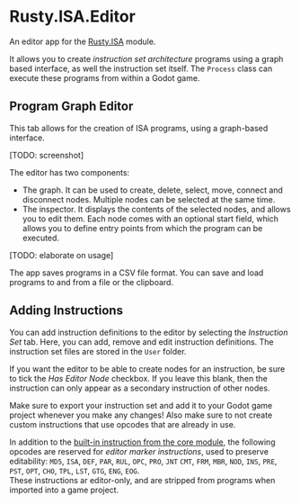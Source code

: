 # Rusty.ISA.Editor
An editor app for the [Rusty.ISA](https://github.com/RustyRoboticsBV/Rusty.ISA) module.

It allows you to create *instruction set architecture* programs using a graph based interface, as well the instruction set itself. The `Process` class can execute these programs from within a Godot game.

## Program Graph Editor
This tab allows for the creation of ISA programs, using a graph-based interface.

[TODO: screenshot]

The editor has two components:
- The graph. It can be used to create, delete, select, move, connect and disconnect nodes. Multiple nodes can be selected at the same time.
- The inspector. It displays the contents of the selected nodes, and allows you to edit them. Each node comes with an optional start field, which allows you to define entry points from which the program can be executed.

[TODO: elaborate on usage]

The app saves programs in a CSV file format. You can save and load programs to and from a file or the clipboard.

## Adding Instructions
You can add instruction definitions to the editor by selecting the *Instruction Set* tab. Here, you can add, remove and edit instruction definitions. The instruction set files are stored in the `User` folder.

If you want the editor to be able to create nodes for an instruction, be sure to tick the *Has Editor Node* checkbox. If you leave this blank, then the instruction can only appear as a secondary instruction of other nodes.

Make sure to export your instruction set and add it to your Godot game project whenever you make any changes!
Also make sure to not create custom instructions that use opcodes that are already in use.

In addition to the [built-in instruction from the core module](https://github.com/RustyRoboticsBV/Rusty.ISA?tab=readme-ov-file#built-in-instructions), the following opcodes are reserved for *editor marker instructions*, used to preserve editability: `MD5`, `ISA`, `DEF`, `PAR`, `RUL`, `OPC`, `PRO`, `JNT` `CMT`, `FRM`, `MBR`, `NOD`, `INS`, `PRE`, `PST`, `OPT`, `CHO`, `TPL`, `LST`, `GTG`, `ENG`, `EOG`.<br/>These instructions ar editor-only, and are stripped from programs when imported into a game project.
